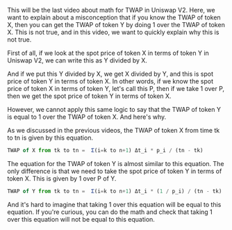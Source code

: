 This will be the last video about math for TWAP in Uniswap V2. Here, we want to explain about a misconception that if you know the TWAP of token X, then you can get the TWAP of token Y by doing 1 over the TWAP of token X. This is not true, and in this video, we want to quickly explain why this is not true.

First of all, if we look at the spot price of token X in terms of token Y in Uniswap V2, we can write this as Y divided by X. 

And if we put this Y divided by X, we get X divided by Y, and this is spot price of token Y in terms of token X. In other words, if we know the spot price of token X in terms of token Y, let's call this P, then if we take 1 over P, then we get the spot price of token Y in terms of token X. 

However, we cannot apply this same logic to say that the TWAP of token Y is equal to 1 over the TWAP of token X. And here's why. 

As we discussed in the previous videos, the TWAP of token X from time tk to tn is given by this equation.

```javascript
TWAP of X from tk to tn =  Σ(i=k to n+1) Δt_i * p_i / (tn - tk)
```

The equation for the TWAP of token Y is almost similar to this equation. The only difference is that we need to take the spot price of token Y in terms of token X. This is given by 1 over P of Y.

```javascript
TWAP of Y from tk to tn =  Σ(i=k to n+1) Δt_i * (1 / p_i) / (tn - tk)
```

And it's hard to imagine that taking 1 over this equation will be equal to this equation. If you're curious, you can do the math and check that taking 1 over this equation will not be equal to this equation. 
